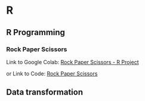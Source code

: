 # R

## R Programming

### Rock Paper Scissors

Link to Google Colab: [Rock Paper Scissors - R Project](https://colab.research.google.com/drive/1JlQhGCbcCSe1185fQ2cJuLLgtCswc7X8?usp=sharing)

or Link to Code: [Rock Paper Scissors](rock_paper_scissors.r)

## Data transformation
